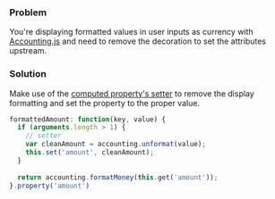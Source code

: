 ### Problem

You're displaying formatted values in user inputs as currency with
[Accounting.js][accounting] and need to remove the decoration to set the
attributes upstream.

### Solution

Make use of the [computed property's setter][setters] to remove the
display formatting and set the property to the proper value.

```javascript
formattedAmount: function(key, value) {
  if (arguments.length > 1) {
    // setter
    var cleanAmount = accounting.unformat(value);
    this.set('amount', cleanAmount);
  }
  
  return accounting.formatMoney(this.get('amount'));
}.property('amount')
```

<!---#### Example

<a class="jsbin-embed" href="http://emberjs.jsbin.com/AqeVuZI/2/embed?live">JS Bin</a>-->
[setters]: /guides/object-model/computed-properties/
[accounting]: http://josscrowcroft.github.io/accounting.js/

